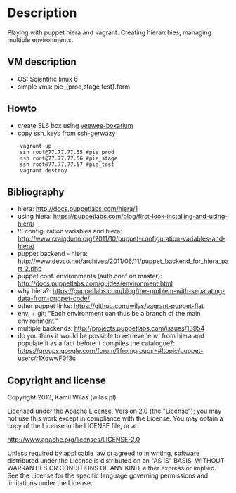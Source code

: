 # Description

Playing with puppet hiera and vagrant. Creating hierarchies, managing multiple environments.

## VM description
 
 - OS: Scientific linux 6
 - simple vms: pie_{prod,stage,test}.farm

## Howto

 - create SL6 box using [veewee-boxarium](https://github.com/wilas/veewee-boxarium)
 - copy ssh_keys from [ssh-gerwazy](https://github.com/wilas/ssh-gerwazy)

```
    vagrant up
    ssh root@77.77.77.55 #pie_prod
    ssh root@77.77.77.56 #pie_stage
    ssh root@77.77.77.57 #pie_test
    vagrant destroy
```

## Bibliography

 - hiera: http://docs.puppetlabs.com/hiera/1
 - using hiera: https://puppetlabs.com/blog/first-look-installing-and-using-hiera/
 - !!! configuration variables and hiera: http://www.craigdunn.org/2011/10/puppet-configuration-variables-and-hiera/
 - puppet backend - hiera: http://www.devco.net/archives/2011/06/11/puppet_backend_for_hiera_part_2.php
 - puppet conf. environments (auth.conf on master): http://docs.puppetlabs.com/guides/environment.html
 - why hiera?: https://puppetlabs.com/blog/the-problem-with-separating-data-from-puppet-code/
 - other puppet links: https://github.com/wilas/vagrant-puppet-flat
 - env. + git: "Each environment can thus be a branch of the main environment."
 - multiple backends: http://projects.puppetlabs.com/issues/13954
 - do you think it would be possible to retrieve 'env' from hiera and populate it as a fact before it compiles the catalogue?: https://groups.google.com/forum/?fromgroups=#!topic/puppet-users/r1XqwwF0f3c


## Copyright and license

Copyright 2013, Kamil Wilas (wilas.pl)

Licensed under the Apache License, Version 2.0 (the "License");
you may not use this work except in compliance with the License.
You may obtain a copy of the License in the LICENSE file, or at:

   http://www.apache.org/licenses/LICENSE-2.0

Unless required by applicable law or agreed to in writing, software
distributed under the License is distributed on an "AS IS" BASIS,
WITHOUT WARRANTIES OR CONDITIONS OF ANY KIND, either express or implied.
See the License for the specific language governing permissions and
limitations under the License.

